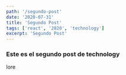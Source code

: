 ```yaml
---
path: '/segundo-post'
date: '2020-07-31'
title: 'Segundo Post'
tags: ['react', '2020', 'technology']
excerpt: 'Segundo Post'
---
```

### Este es el segundo post de technology
lore